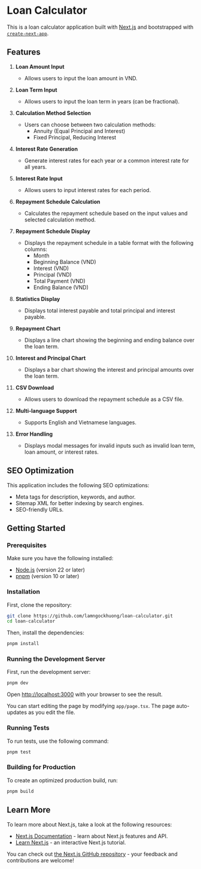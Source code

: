 # Loan Calculator

This is a loan calculator application built with [Next.js](https://nextjs.org) and bootstrapped with [`create-next-app`](https://nextjs.org/docs/app/api-reference/cli/create-next-app).

## Features

1. **Loan Amount Input**

   - Allows users to input the loan amount in VND.

2. **Loan Term Input**

   - Allows users to input the loan term in years (can be fractional).

3. **Calculation Method Selection**

   - Users can choose between two calculation methods:
     - Annuity (Equal Principal and Interest)
     - Fixed Principal, Reducing Interest

4. **Interest Rate Generation**

   - Generate interest rates for each year or a common interest rate for all years.

5. **Interest Rate Input**

   - Allows users to input interest rates for each period.

6. **Repayment Schedule Calculation**

   - Calculates the repayment schedule based on the input values and selected calculation method.

7. **Repayment Schedule Display**

   - Displays the repayment schedule in a table format with the following columns:
     - Month
     - Beginning Balance (VND)
     - Interest (VND)
     - Principal (VND)
     - Total Payment (VND)
     - Ending Balance (VND)

8. **Statistics Display**

   - Displays total interest payable and total principal and interest payable.

9. **Repayment Chart**

   - Displays a line chart showing the beginning and ending balance over the loan term.

10. **Interest and Principal Chart**

    - Displays a bar chart showing the interest and principal amounts over the loan term.

11. **CSV Download**

    - Allows users to download the repayment schedule as a CSV file.

12. **Multi-language Support**

    - Supports English and Vietnamese languages.

13. **Error Handling**
    - Displays modal messages for invalid inputs such as invalid loan term, loan amount, or interest rates.

## SEO Optimization

This application includes the following SEO optimizations:

- Meta tags for description, keywords, and author.
- Sitemap XML for better indexing by search engines.
- SEO-friendly URLs.

## Getting Started

### Prerequisites

Make sure you have the following installed:

- [Node.js](https://nodejs.org/) (version 22 or later)
- [pnpm](https://pnpm.io/) (version 10 or later)

### Installation

First, clone the repository:

```bash
git clone https://github.com/lamngockhuong/loan-calculator.git
cd loan-calculator
```

Then, install the dependencies:

```bash
pnpm install
```

### Running the Development Server

First, run the development server:

```bash
pnpm dev
```

Open [http://localhost:3000](http://localhost:3000) with your browser to see the result.

You can start editing the page by modifying `app/page.tsx`. The page auto-updates as you edit the file.

### Running Tests

To run tests, use the following command:

```bash
pnpm test
```

### Building for Production

To create an optimized production build, run:

```bash
pnpm build
```

## Learn More

To learn more about Next.js, take a look at the following resources:

- [Next.js Documentation](https://nextjs.org/docs) - learn about Next.js features and API.
- [Learn Next.js](https://nextjs.org/learn) - an interactive Next.js tutorial.

You can check out [the Next.js GitHub repository](https://github.com/vercel/next.js) - your feedback and contributions are welcome!
